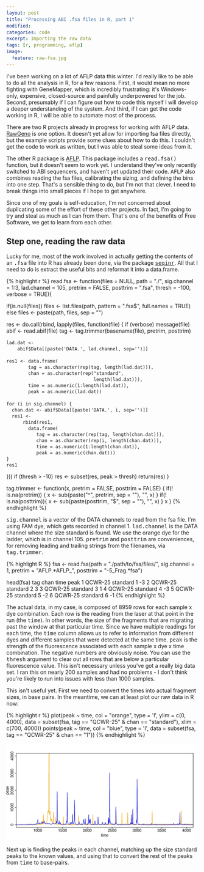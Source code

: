 ```yaml
---
layout: post
title: "Processing ABI .fsa files in R, part 1"
modified:
categories: code
excerpt: Importing the raw data
tags: [r, programming, aflp]
image:
  feature: raw-fsa.jpg
---
```


I've been working on a lot of AFLP data this winter. I'd really like to be
able to do all the analysis in R, for a few reasons. First, it would mean
no more fighting with GeneMapper, which is incredibly frustrating: it's
Windows-only, expensive, closed-source and painfully underpowered for the
job. Second, presumably if I can figure out how to code this myself I will
develop a deeper understanding of the system. And third, if I can get the
code working in R, I will be able to automate most of the process.

There are two R projects already in progress for working with AFLP data.
[RawGeno][1] is one option. It doesn't yet allow for importing fsa files
directly, but the example scripts provide some clues about how to do this.
I couldn't get the code to work as written, but I was able to steal some
ideas from it.

 [1]: http://sourceforge.net/projects/rawgeno/ "RawGeno"

The other R package is [AFLP][2]. This package includes a
<tt>read.fsa()</tt> function, but it doesn't seem to work yet. I understand
they've only recently switched to ABI sequencers, and haven't yet updated
their code. <tt>AFLP</tt> also combines reading the fsa files, calibrating
the sizing, and defining the bins into one step. That's a sensible thing to
do, but I'm not that clever. I need to break things into small pieces if I
hope to get anywhere.

 [2]: http://r-forge.r-project.org/projects/aflp/ "AFLP R package"

Since one of my goals is self-education, I'm not concerned about
duplicating some of the effort of these other projects. In fact, I'm going
to try and steal as much as I can from them. That's one of the benefits of
Free Software, we get to learn from each other.

## Step one, reading the raw data

Lucky for me, most of the work involved in actually getting the contents of
an <tt>.fsa</tt> file into R has already been done, via the package
[<tt>seqinr</tt>][3]. All that I need to do is extract the useful bits and
reformat it into a data.frame.

 [3]: http://seqinr.r-forge.r-project.org/ "seqinr R package"

{% highlight r %}
read.fsa <- function(files = NULL, path = "./",
                     sig.channel = 1:3, lad.channel = 105,
                     pretrim = FALSE, posttrim = ".fsa",
                     thresh = -100, verbose = TRUE){

  if(is.null(files))
     files <- list.files(path, pattern = "\.fsa$",
                         full.names = TRUE) 
  else
     files <- paste(path, files, sep = "")

  res <- do.call(rbind, lapply(files, function(file) {
    if (verbose) message(file)
    abif <- read.abif(file)
    tag <- tag.trimmer(basename(file), pretrim, posttrim)

    lad.dat <-
        abif$Data[[paste('DATA.', lad.channel, sep='')]]

    res1 <- data.frame(
            tag = as.character(rep(tag, length(lad.dat))),
            chan = as.character(rep("standard",
                                    length(lad.dat))),
            time = as.numeric(1:length(lad.dat)),
            peak = as.numeric(lad.dat))

    for (i in sig.channel) {
      chan.dat <- abif$Data[[paste('DATA.', i, sep='')]]
      res1 <-
          rbind(res1,
            data.frame(
               tag = as.character(rep(tag, length(chan.dat))),
               chan = as.character(rep(i, length(chan.dat))),
               time = as.numeric(1:length(chan.dat)),
               peak = as.numeric(chan.dat)))
    }
    res1
  }))
  if (thresh > -10) res <- subset(res, peak > thresh)
  return(res)
}

tag.trimmer <- function(x, pretrim = FALSE, posttrim = FALSE) {
  if(! is.na(pretrim)) {
    x <- sub(paste("^", pretrim, sep = ""), "", x)
  }
  if(! is.na(posttrim)){
    x <- sub(paste(posttrim, "$", sep = ""), "", x)
  }
  x
}
{% endhighlight %}

<tt>sig.channel</tt> is a vector of the DATA channels to read from the fsa
file. I'm using FAM dye, which gets recorded in channel 1.
<tt>lad.channel</tt> is the DATA channel where the size standard is found.
We use the orange dye for the ladder, which is in channel 105.
<tt>pretrim</tt> and <tt>posttrim</tt> are conveniences, for removing
leading and trailing strings from the filenames, via <tt>tag.trimmer</tt>.

{% highlight R %}
fsa <- read.fsa(path = "./path/to/fsa/files/", sig.channel = 1,
                pretrim = "AFLP.*AFLP_",
                posttrim = "-5_Frag.*fsa")

head(fsa)
      tag     chan time peak
1 QCWR-25 standard    1   -3
2 QCWR-25 standard    2    3
3 QCWR-25 standard    3    1
4 QCWR-25 standard    4   -3
5 QCWR-25 standard    5   -2
6 QCWR-25 standard    6   -1
{% endhighlight %}

The actual data, in my case, is composed of 8959 rows for each sample x dye
combination. Each row is the reading from the laser at that point in the
run (the <tt>time</tt>). In other words, the size of the fragments that are
migrating past the window at that particular time. Since we have multiple
readings for each time, the <tt>time</tt> column allows us to refer to
information from different dyes and different samples that were detected at
the same time. <tt>peak</tt> is the strength of the fluorescence associated
with each sample x dye x time combination. The negative numbers are
obviously noise. You can use the <tt>thresh</tt> argument to clear out all
rows that are below a particular fluorescence value. This isn't necessary
unless you've got a really big data set. I ran this on nearly 200 samples
and had no problems - I don't think you're likely to run into issues with
less than 1000 samples.

This isn't useful yet. First we need to convert the times into actual
fragment sizes, in base pairs. In the meantime, we can at least plot our
raw data in R now:

{% highlight r %}
plot(peak ~ time, col = "orange", type = 'l', ylim = c(0, 4000),
     data = subset(fsa, tag == "QCWR-25" & chan == "standard"), 
     xlim = c(700, 4000))
points(peak ~ time,   col = "blue", type = 'l',
     data = subset(fsa, tag == "QCWR-25" & chan == "1"))
{% endhighlight %}
       
![](/images/raw-fsa.jpg "Raw fsa data produced by read.fsa")

Next up is finding the peaks in each channel, matching up the size standard
peaks to the known values, and using that to convert the rest of the peaks
from <tt>time</tt> to base-pairs.
